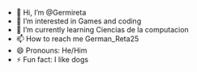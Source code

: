 - 👋 Hi, I’m @Germireta
- 👀 I’m interested in Games and coding 
- 🌱 I’m currently learning Ciencias de la computacion
- 📫 How to reach me German_Reta25
- 😄 Pronouns: He/Him
- ⚡ Fun fact: I like dogs
